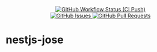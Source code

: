<div align="center">
  <a href="https://github.com/SeanLatimer/nestjs-jose/actions/workflows/ci.yml">
    <img
      alt="GitHub Workflow Status (CI Push)"
      src="https://img.shields.io/github/workflow/status/seanlatimer/nestjs-jose/CI?event=push&style=for-the-badge"
    />
  </a>
  <br />
  <a href="https://github.com/SeanLatimer/nestjs-jose/issues">
    <img
      alt="GitHub Issues"
      src="https://img.shields.io/github/issues/SeanLatimer/nestjs-jose?color=0088ff&style=for-the-badge&logo=github"
    />
  </a>
  <a href="https://github.com/SeanLatimer/nestjs-jose/pulls">
    <img
      alt="GitHub Pull Requests"
      src="https://img.shields.io/github/issues-pr/SeanLatimer/nestjs-jose?color=0088ff&style=for-the-badge&logo=github"
    />
  </a>
</div>

# nestjs-jose
